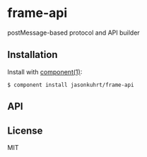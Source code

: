 
# frame-api

  postMessage-based protocol and API builder

## Installation

  Install with [component(1)](http://component.io):

    $ component install jasonkuhrt/frame-api

## API



## License

  MIT
